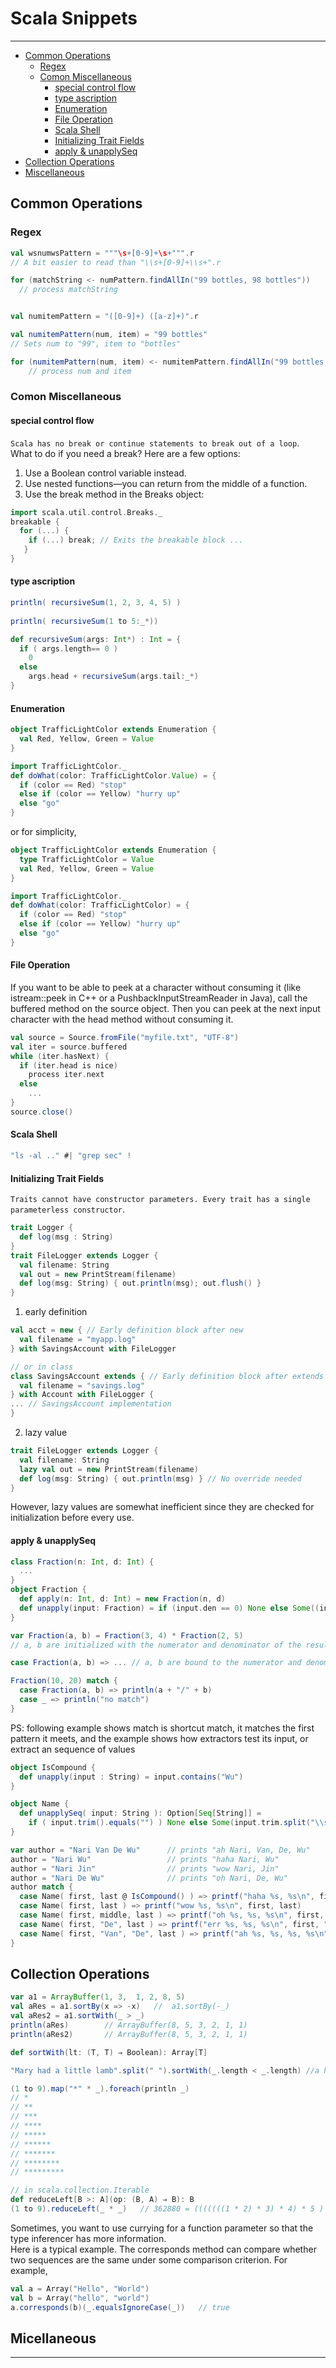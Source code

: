 # 					Scala Snippets
---

* [Common Operations](#common-operations)
    - [Regex](#regex)
    - [Comon Miscellaneous](#comon-miscellaneous)
        + [special control flow](#special-control-flow)
        + [type ascription](#type-ascription)
        + [Enumeration](#enumeration)
        + [File Operation](#file-operation)
        + [Scala Shell](#scala-shell)
        + [Initializing Trait Fields](#initializing-trait-fields)
        + [apply & unapplySeq](#apply--unapplyseq)
* [Collection Operations](#collection-operations) 
* [Miscellaneous](#miscellaneous)

## Common Operations

### Regex
```scala
val wsnumwsPattern = """\s+[0-9]+\s+""".r
// A bit easier to read than "\\s+[0-9]+\\s+".r

for (matchString <- numPattern.findAllIn("99 bottles, 98 bottles"))
  // process matchString


val numitemPattern = "([0-9]+) ([a-z]+)".r

val numitemPattern(num, item) = "99 bottles"
// Sets num to "99", item to "bottles"

for (numitemPattern(num, item) <- numitemPattern.findAllIn("99 bottles, 98 bottles"))
    // process num and item
```

### Comon Miscellaneous

#### special control flow
`Scala has no break or continue statements to break out of a loop`.   
What to do if you need a break? Here are a few options:   
1. Use a Boolean control variable instead.
2. Use nested functions—you can return from the middle of a function.
3. Use the break method in the Breaks object:
```scala
import scala.util.control.Breaks._
breakable {
  for (...) {
    if (...) break; // Exits the breakable block ...
   } 
}
```

#### type ascription
```scala
println( recursiveSum(1, 2, 3, 4, 5) )
    
println( recursiveSum(1 to 5:_*))

def recursiveSum(args: Int*) : Int = {
  if ( args.length== 0 ) 
    0
  else
    args.head + recursiveSum(args.tail:_*)
}
```

#### Enumeration

```scala
object TrafficLightColor extends Enumeration {
  val Red, Yellow, Green = Value
}

import TrafficLightColor._
def doWhat(color: TrafficLightColor.Value) = {
  if (color == Red) "stop"
  else if (color == Yellow) "hurry up"
  else "go"
}
```
or for simplicity,  
```scala
object TrafficLightColor extends Enumeration {
  type TrafficLightColor = Value
  val Red, Yellow, Green = Value
}

import TrafficLightColor._
def doWhat(color: TrafficLightColor) = {
  if (color == Red) "stop"
  else if (color == Yellow) "hurry up"
  else "go"
}
```

#### File Operation
If you want to be able to peek at a character without consuming it (like istream::peek in C++ or a PushbackInputStreamReader in Java), call the buffered method on the source object. Then you can peek at the next input character with the head method without consuming it.
```scala
val source = Source.fromFile("myfile.txt", "UTF-8")
val iter = source.buffered
while (iter.hasNext) {
  if (iter.head is nice)
    process iter.next
  else
    ...
} 
source.close()
```

#### Scala Shell
```scala
"ls -al .." #| "grep sec" !
```

#### Initializing Trait Fields
`Traits cannot have constructor parameters. Every trait has a single parameterless constructor`.  

```scala
trait Logger {
  def log(msg : String)
}
trait FileLogger extends Logger {
  val filename: String
  val out = new PrintStream(filename)
  def log(msg: String) { out.println(msg); out.flush() }
}
```

1. early definition  
```scala
val acct = new { // Early definition block after new
  val filename = "myapp.log"
} with SavingsAccount with FileLogger

// or in class
class SavingsAccount extends { // Early definition block after extends
  val filename = "savings.log"
} with Account with FileLogger {
... // SavingsAccount implementation
}

```
2. lazy value  
```scala
trait FileLogger extends Logger {
  val filename: String
  lazy val out = new PrintStream(filename)
  def log(msg: String) { out.println(msg) } // No override needed
}
```
However, lazy values are somewhat inefficient since they are checked for initialization before every use.

#### apply & unapplySeq

```scala
class Fraction(n: Int, d: Int) {
  ...
}
object Fraction {
  def apply(n: Int, d: Int) = new Fraction(n, d)
  def unapply(input: Fraction) = if (input.den == 0) None else Some((input.num, input.den))
}

var Fraction(a, b) = Fraction(3, 4) * Fraction(2, 5)
// a, b are initialized with the numerator and denominator of the result

case Fraction(a, b) => ... // a, b are bound to the numerator and denominator

Fraction(10, 20) match {
  case Fraction(a, b) => println(a + "/" + b)
  case _ => println("no match") 
}
```

PS: following example shows match is shortcut match, it matches the first pattern it meets, and the example shows how extractors test its input, or extract an sequence of values  
```scala
object IsCompound {
  def unapply(input : String) = input.contains("Wu")
}

object Name {
  def unapplySeq( input: String ): Option[Seq[String]] = 
    if ( input.trim().equals("") ) None else Some(input.trim.split("\\s+"))
}

var author = "Nari Van De Wu"      // prints "ah Nari, Van, De, Wu"
author = "Nari Wu"                 // prints "haha Nari, Wu"
author = "Nari Jin"                // prints "wow Nari, Jin"
author = "Nari De Wu"              // prints "oh Nari, De, Wu"
author match {
  case Name( first, last @ IsCompound() ) => printf("haha %s, %s\n", first, last)
  case Name( first, last ) => printf("wow %s, %s\n", first, last)
  case Name( first, middle, last ) => printf("oh %s, %s, %s\n", first, middle, last)
  case Name( first, "De", last ) => printf("err %s, %s, %s\n", first, "De", last)
  case Name( first, "Van", "De", last ) => printf("ah %s, %s, %s, %s\n", first, "Van", "De", last)
}
```


## Collection Operations
```scala
var a1 = ArrayBuffer(1, 3,  1, 2, 8, 5)
val aRes = a1.sortBy(x => -x)   //  a1.sortBy(-_)
val aRes2 = a1.sortWith(_ > _)
println(aRes)        // ArrayBuffer(8, 5, 3, 2, 1, 1)
println(aRes2)       // ArrayBuffer(8, 5, 3, 2, 1, 1)

def sortWith(lt: (T, T) ⇒ Boolean): Array[T]

"Mary had a little lamb".split(" ").sortWith(_.length < _.length) //a had Mary lamb little
```


```scala
(1 to 9).map("*" * _).foreach(println _)
// *
// **
// ***
// ****
// *****
// ******
// *******
// ********
// *********
```


```scala
// in scala.collection.Iterable
def reduceLeft[B >: A](op: (B, A) ⇒ B): B
(1 to 9).reduceLeft(_ * _)   // 362880 = (((((((1 * 2) * 3) * 4) * 5 ) * 6) * 7) * 8) * 9
```

Sometimes, you want to use currying for a function parameter so that the type inferencer has more information.  
Here is a typical example. The corresponds method can compare whether two sequences are the same under some comparison criterion. For example,  
```scala
val a = Array("Hello", "World")
val b = Array("hello", "world")
a.corresponds(b)(_.equalsIgnoreCase(_))   // true
```


## Micellaneous



---
[scala_collection_binary_operation_img_1]:/resources/img/java/scala_collection_binary_operation_1.png "scala_collection_binary_operation_1"
